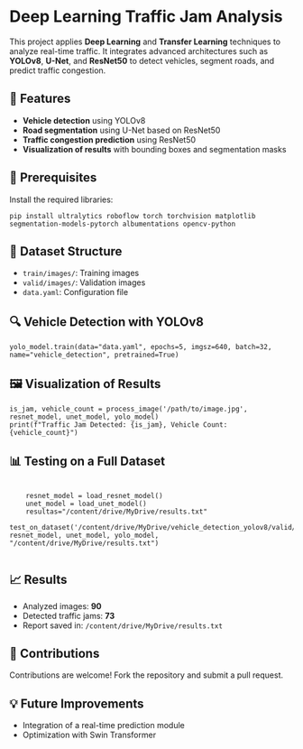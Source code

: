 <h1>Deep Learning Traffic Jam Analysis</h1>
<p>This project applies <strong>Deep Learning</strong> and <strong>Transfer Learning</strong> techniques to analyze real-time traffic. It integrates advanced architectures such as <strong>YOLOv8</strong>, <strong>U-Net</strong>, and <strong>ResNet50</strong> to detect vehicles, segment roads, and predict traffic congestion.</p>
<h2>🚀 Features</h2>
<ul>
      <li><strong>Vehicle detection</strong> using YOLOv8</li>
      <li><strong>Road segmentation</strong> using U-Net based on ResNet50</li>
      <li><strong>Traffic congestion prediction</strong> using ResNet50</li>
      <li><strong>Visualization of results</strong> with bounding boxes and segmentation masks</li>
</ul>
    
<h2>📌 Prerequisites</h2>
<p>Install the required libraries:</p>
<pre><code>pip install ultralytics roboflow torch torchvision matplotlib segmentation-models-pytorch albumentations opencv-python</code></pre>
<h2>📂 Dataset Structure</h2>
<ul>
      <li><code>train/images/</code>: Training images</li>
      <li><code>valid/images/</code>: Validation images</li>
      <li><code>data.yaml</code>: Configuration file</li>
</ul>
<h2>🔍 Vehicle Detection with YOLOv8</h2>
<pre><code>yolo_model.train(data="data.yaml", epochs=5, imgsz=640, batch=32, name="vehicle_detection", pretrained=True)</code></pre>
<h2>🖼️ Visualization of Results</h2>
<pre><code>is_jam, vehicle_count = process_image('/path/to/image.jpg', resnet_model, unet_model, yolo_model)
print(f"Traffic Jam Detected: {is_jam}, Vehicle Count: {vehicle_count}")</code></pre>
<h2>📊 Testing on a Full Dataset</h2>
<pre>
  <code>
    resnet_model = load_resnet_model()
    unet_model = load_unet_model()
    resultas="/content/drive/MyDrive/results.txt"
    test_on_dataset('/content/drive/MyDrive/vehicle_detection_yolov8/valid/images', resnet_model, unet_model, yolo_model, "/content/drive/MyDrive/results.txt")
  </code></pre>
<h2>📈 Results</h2>
<ul>
    <li>Analyzed images: <strong>90</strong></li>
    <li>Detected traffic jams: <strong>73</strong></li>
    <li>Report saved in: <code>/content/drive/MyDrive/results.txt</code></li>
</ul>
    
<h2>🤝 Contributions</h2>
<p>Contributions are welcome! Fork the repository and submit a pull request.</p>
    
<h2>💡 Future Improvements</h2>
<ul>
    <li>Integration of a real-time prediction module</li>
    <li>Optimization with Swin Transformer</li>
</ul>

